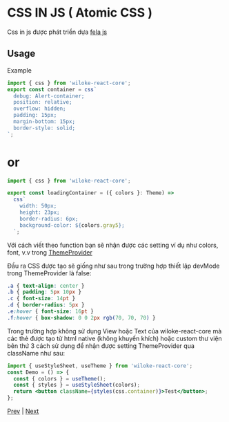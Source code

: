 [3]: ../general/customize-theme.md
[5]: ./wiloke-styles.md

<!-- content -->

# CSS IN JS ( Atomic CSS )

Css in js được phát triển dựa [fela js](https://github.com/robinweser/fela/blob/master/README.md)

## Usage

Example

```javascript
import { css } from 'wiloke-react-core';
export const container = css`
  debug: Alert-container;
  position: relative;
  overflow: hidden;
  padding: 15px;
  margin-bottom: 15px;
  border-style: solid;
`;
```

# or

```javascript
import { css } from 'wiloke-react-core';

export const loadingContainer = ({ colors }: Theme) =>
  css`
    width: 50px;
    height: 23px;
    border-radius: 6px;
    background-color: ${colors.gray5};
  `;
```

Với cách viết theo function bạn sẽ nhận được các setting ví dụ như colors, font, v.v trong [ThemeProvider](../general/customize-theme.md)

Đầu ra CSS được tạo sẽ giống như sau trong trường hợp thiết lập devMode trong ThemeProvider là false:

```CSS
.a { text-align: center }
.b { padding: 5px 10px }
.c { font-size: 14pt }
.d { border-radius: 5px }
.e:hover { font-size: 16pt }
.f:hover { box-shadow: 0 0 2px rgb(70, 70, 70) }
```

Trong trường hợp không sử dụng View hoặc Text của wiloke-react-core mà các thẻ được tạo từ html native (không khuyến khích) hoặc custom thư viện bên thứ 3 cách sử dụng để nhận được setting ThemeProvider qua className như sau:

```jsx
import { useStyleSheet, useTheme } from 'wiloke-react-core';
const Demo = () => {
  const { colors } = useTheme();
  const { styles } = useStyleSheet(colors);
  return <button className={styles(css.container)}>Test</button>;
};
```

[Prev][3] | [Next][5]
